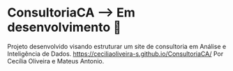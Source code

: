 # ConsultoriaCA  --> Em desenvolvimento 🚧

Projeto desenvolvido visando estruturar um site de consultoria em Análise e Inteligência de Dados.
https://ceciliaoliveira-s.github.io/ConsultoriaCA/
Por Cecília Oliveira e Mateus Antonio.   
